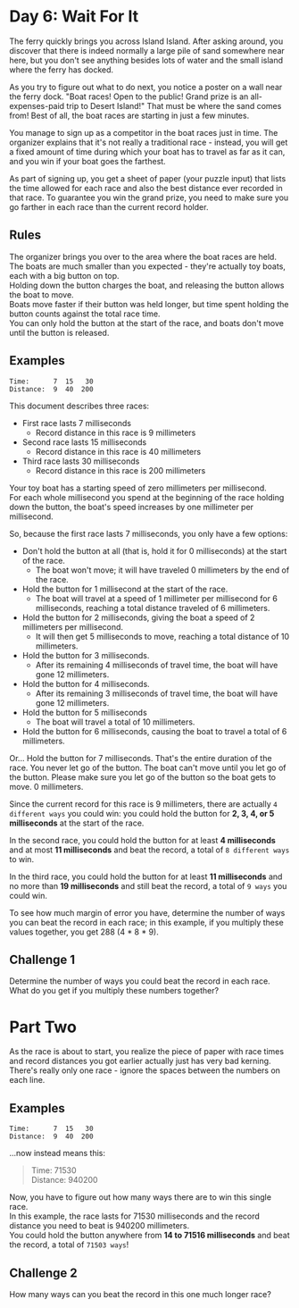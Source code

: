 # Day 6: Wait For It

The ferry quickly brings you across Island Island. After asking around, you discover that there is indeed normally a large pile of sand somewhere near here, but you don't see anything besides lots of water and the small island where the ferry has docked.

As you try to figure out what to do next, you notice a poster on a wall near the ferry dock. "Boat races! Open to the public! Grand prize is an all-expenses-paid trip to Desert Island!" That must be where the sand comes from! Best of all, the boat races are starting in just a few minutes.

You manage to sign up as a competitor in the boat races just in time. The organizer explains that it's not really a traditional race - instead, you will get a fixed amount of time during which your boat has to travel as far as it can, and you win if your boat goes the farthest.

As part of signing up, you get a sheet of paper (your puzzle input) that lists the time allowed for each race and also the best distance ever recorded in that race. To guarantee you win the grand prize, you need to make sure you go farther in each race than the current record holder.

## Rules

The organizer brings you over to the area where the boat races are held. The boats are much smaller than you expected - they're actually toy boats, each with a big button on top. <br>
Holding down the button charges the boat, and releasing the button allows the boat to move. <br>
Boats move faster if their button was held longer, but time spent holding the button counts against the total race time. <br>
You can only hold the button at the start of the race, and boats don't move until the button is released.

## Examples

```
Time:      7  15   30
Distance:  9  40  200
```

This document describes three races:

* First race lasts 7 milliseconds
    * Record distance in this race is 9 millimeters
* Second race lasts 15 milliseconds
    * Record distance in this race is 40 millimeters
* Third race lasts 30 milliseconds
    * Record distance in this race is 200 millimeters

Your toy boat has a starting speed of zero millimeters per millisecond. <br>
For each whole millisecond you spend at the beginning of the race holding down the button, the boat's speed increases by one millimeter per millisecond.

So, because the first race lasts 7 milliseconds, you only have a few options:

* Don't hold the button at all (that is, hold it for 0 milliseconds) at the start of the race. 
    * The boat won't move; it will have traveled 0 millimeters by the end of the race.
* Hold the button for 1 millisecond at the start of the race. 
    * The boat will travel at a speed of 1 millimeter per millisecond for 6 milliseconds, reaching a total distance traveled of 6 millimeters.
* Hold the button for 2 milliseconds, giving the boat a speed of 2 millimeters per millisecond. 
    * It will then get 5 milliseconds to move, reaching a total distance of 10 millimeters.
* Hold the button for 3 milliseconds. 
    * After its remaining 4 milliseconds of travel time, the boat will have gone 12 millimeters.
* Hold the button for 4 milliseconds. 
    * After its remaining 3 milliseconds of travel time, the boat will have gone 12 millimeters.
* Hold the button for 5 milliseconds
    * The boat will travel a total of 10 millimeters.
* Hold the button for 6 milliseconds, causing the boat to travel a total of 6 millimeters.

Or... Hold the button for 7 milliseconds. That's the entire duration of the race. You never let go of the button. The boat can't move until you let go of the button. Please make sure you let go of the button so the boat gets to move. 0 millimeters.

Since the current record for this race is 9 millimeters, there are actually `4 different ways` you could win: you could hold the button for **2, 3, 4, or 5 milliseconds** at the start of the race.

In the second race, you could hold the button for at least **4 milliseconds** and at most **11 milliseconds** and beat the record, a total of `8 different ways` to win.

In the third race, you could hold the button for at least **11 milliseconds** and no more than **19 milliseconds** and still beat the record, a total of `9 ways` you could win.

To see how much margin of error you have, determine the number of ways you can beat the record in each race; in this example, if you multiply these values together, you get 288 (4 * 8 * 9).

## Challenge 1

Determine the number of ways you could beat the record in each race. <br>
What do you get if you multiply these numbers together?

# Part Two

As the race is about to start, you realize the piece of paper with race times and record distances you got earlier actually just has very bad kerning. There's really only one race - ignore the spaces between the numbers on each line.

## Examples

```
Time:      7  15   30
Distance:  9  40  200
```
...now instead means this:

> Time:      71530 <br>
Distance:  940200

Now, you have to figure out how many ways there are to win this single race. <br>
In this example, the race lasts for 71530 milliseconds and the record distance you need to beat is 940200 millimeters. <br>
You could hold the button anywhere from **14 to 71516 milliseconds** and beat the record, a total of `71503 ways`!

## Challenge 2

How many ways can you beat the record in this one much longer race?